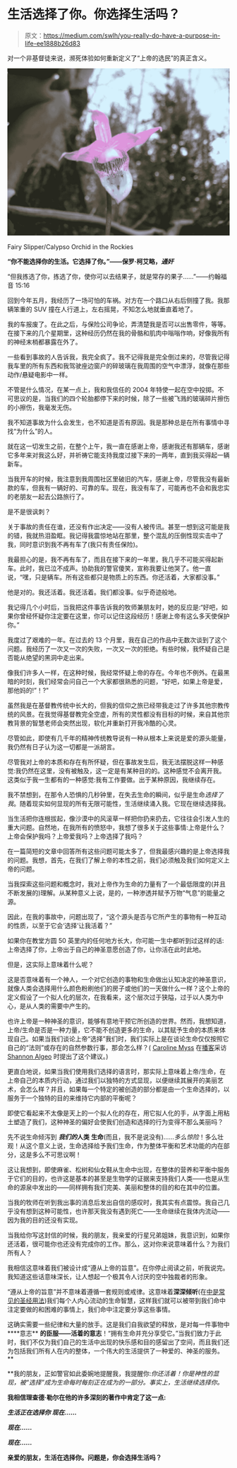 # 生活选择了你。你选择生活吗？

> 原文：<https://medium.com/swlh/you-really-do-have-a-purpose-in-life-ee1888b26d83>

对一个非基督徒来说，濒死体验如何重新定义了“上帝的选民”的真正含义。

![](img/95532e89a4ba7332962339c81175bedf.png)

Fairy Slipper/Calypso Orchid in the Rockies

**“你不能选择你的生活。它选择了你。”——保罗·柯艾略，*通奸***

“但我拣选了你，拣选了你，使你可以去结果子，就是常存的果子……”——约翰福音 15:16

回到今年五月，我经历了一场可怕的车祸。对方在一个路口从右后侧撞了我。我那辆笨重的 SUV 撞在人行道上，左右摇晃，不知怎么地就垂直着地了。

我的车报废了。在此之后，与保险公司争论，弄清楚我是否可以出售零件，等等。在接下来的几个星期里，这种经历仍然在我的骨骼和肌肉中嗡嗡作响，好像我所有的神经末梢都暴露在外了。

一些看到事故的人告诉我，我完全疯了。我不记得我是完全倒过来的，尽管我记得我车里的所有东西和我驾驶座边窗户的碎玻璃在我周围的空气中漂浮，就像在那些动作/悬疑电影中一样。

不管是什么情况，在某一点上，我和我信任的 2004 年特使一起在空中投掷。不可思议的是，当我们的四个轮胎都停下来的时候，除了一些被飞溅的玻璃碎片擦伤的小擦伤，我毫发无伤。

我不知道事故为什么会发生，也不知道是否有原因。我是那种总是在所有事情中寻找“为什么”的人。

就在这一切发生之前，在整个上午，我一直在感谢上帝，感谢我还有那辆车，感谢它多年来对我这么好，并祈祷它能支持我度过接下来的一两年，直到我买得起一辆新车。

当我开车的时候，我注意到我周围社区里破旧的汽车，感谢上帝，尽管我没有最新款的车，但我有一辆好的、可靠的车。现在，我没有车了，可能再也不会和我忠实的老朋友一起去公路旅行了。

是不是很讽刺？

关于事故的责任在谁，还没有作出决定——没有人被传讯。甚至一想到这可能是我的错，我就热泪盈眶。我记得我震惊地站在那里，整个混乱的压倒性现实击中了我，同时意识到我不再有车了(我只有责任保险)。

我最担心的是，我不再有车了，而且在接下来的一年里，我几乎不可能买得起新车。此时，我已泣不成声。协助我的警官傻笑，宣称我要让他哭了。他一直说，“嘿，只是辆车。所有这些都只是物质上的东西。你还活着，大家都没事。”

他是对的。我还活着。我还活着。我们都没事。似乎奇迹般地。

我记得几个小时后，当我把这件事告诉我的牧师兼朋友时，她的反应是:“好吧，如果你曾经怀疑你注定要在这里，你可以记住这段经历！感谢上帝有这么多天使保护你。”

我度过了艰难的一年。在过去的 13 个月里，我在自己的作品中无数次谈到了这个问题。我经历了一次又一次的失败，一次又一次的拒绝。有些时候，我怀疑自己是否能从绝望的黑洞中走出来。

像我们许多人一样，在这种时候，我经常怀疑上帝的存在。今年也不例外。在最黑暗的时刻，我们经常会问自己一个大家都很熟悉的问题，“好吧，如果上帝是爱，那他妈的!”！?"

虽然我是在基督教传统中长大的，但我的信仰之旅已经带我走过了许多其他宗教传统的风景。在我觉得基督教完全空虚，所有的灵性都没有目标的时候，来自其他宗教背景的智慧老师会突然出现，软化并重新打开我冷酷的心灵。

尽管如此，即使有几千年的精神传统教导说有一种从根本上来说是爱的源头能量，我仍然有日子认为这一切都是一派胡言。

尽管我对上帝的本质和存在有所怀疑，但在事故发生后，我无法摆脱这样一种感觉:我仍然在这里，没有被触及，这一定是有某种目的的。这种感觉不会离开我。这类似于我一生都有的一种感觉:我有工作要做。出于某种原因，我继续存在。

我不禁想到，在那令人恐惧的几秒钟里，在失去生命的瞬间，似乎是生命*选择了我*。随着现实如何显现的所有无限可能性，生活继续涌入我。它现在继续选择我。

当生活把你连根拔起，像沙漠中的风滚草一样把你扔来扔去，它往往会引发人生的重大问题。自然地，在我所有的愤怒中，我想了很多关于这些事情:上帝是什么？上帝会保护我吗？上帝爱我吗？上帝选择了我吗？

在一篇简短的文章中回答所有这些问题可能太多了，但我最感兴趣的是上帝选择我的问题。我想，首先，在我们了解上帝的本性之前，我们必须触及我们如何定义上帝的问题。

当我探索这些问题和概念时，我对上帝作为生命的力量有了一个最低限度的(并且不断发展的)理解。从某种意义上说，是的，一种渗透并赋予万物“气息”的能量之源。

因此，在我的事故中，问题出现了，“这个源头是否与它所产生的事物有一种互动的性质，以至于它会‘选择’让我活着？”

如果你在教堂方圆 50 英里内的任何地方长大，你可能一生中都听到过这样的话:上帝选择了你，上帝出于自己的神圣意愿创造了你，让你活在此时此地。

但是，这实际上意味着什么呢？

这是否意味着有一个神人，一个对它创造的事物和生命做出认知决定的神圣意识，就像人类会选择用什么颜色粉刷他们的房子或他们的一天做什么一样？这个上帝的定义假设了一个拟人化的层次，在我看来，这个层次过于狭隘，过于以人类为中心，是从人类的需要中产生的。

也许上帝是一种神圣的意识，能够有意地干预它所创造的世界。然而，我想知道，上帝/生命是否是一种力量，它不能不创造更多的生命，以其赋予生命的本质来体现自己。如果当我们谈论上帝“选择”我们时，我们实际上是在谈论生命仅仅按照它自己的“法则”或存在的自然参数行事，那会怎么样？( [Caroline Myss](https://www.myss.com/) 在[播客](https://soulfeed.libsyn.com/caroline-myss-get-back-to-your-nature-and-tune-in-to-divine-guidance)采访 [Shannon Algeo](https://www.shannonalgeo.com/) 时提出了这个建议。)

更直白地说，如果当我们使用我们选择的语言时，那实际上意味着上帝/生命，在上帝自己的本质内行动，通过我们以独特的方式显现，以便继续其展开的美丽艺术，会怎么样？并且，如果每一个特定的被创造的部分都是由一个生命选择的，以服务于一个独特的目的来维持它内部的平衡呢？

即使它看起来不太像是天上的一个拟人化的存在，用它拟人化的手，从字面上用粘土塑造了我们，这种神圣的偏好会使我们创造和选择的行为变得不那么美丽吗？

先不说生命倾泻到 ***我们的*人类** **生命**(而且，我不是说没有)……*多么惊险*！多么壮观！从这个意义上说，生命选择给予我们生命，作为整体平衡和艺术功能的内在部分，这是多么不可思议啊！

这让我想到，即使麻雀、松树和仙女鞋从生命中出现，在整体的营养和平衡中服务于它们的目的，也许这是基本的甚至是生物学的证据来支持我们人类——也是从生命的源泉中发出的——同样拥有我们完美、美丽和整体的目的和在其中的位置。

当我的牧师在听到我出事的消息后发出自信的感叹时，我其实有点震惊。我自己几乎没有想到这种可能性，也许那天我没有遇到死亡——生命继续在我体内流动——因为我的目的还没有实现。

当我给你写这封信的时候，我的朋友，我亲爱的行星兄弟姐妹，我意识到，如果你还活着，很可能你也还没有完成你的工作。那么，这对你来说意味着什么？为我们所有人？

我相信这意味着我们被设计成“遵从上帝的旨意”。在你停止阅读之前，听我说完。我知道这些话意味深长，让人想起一个极其令人讨厌的空中独裁者的形象。

“遵从上帝的旨意”并不意味着遵循一套规则或戒律。这意味着**深深倾听**(在[中是常见的圣经用法](https://www.biblestudytools.com/dictionary/obedience-obey/))我们每个人内心流动的生命智慧，这样我们就可以被带到我们命中注定要做的和困难的事情上，我们命中注定要分享这些事情。

这确实需要一些纪律和大量的放手。这是我们自我欲望的释放，是对每一件事物中****意志** **的臣服——活着的意志**！“拥有生命并充分享受它。”当我们致力于此时，我们不仅为我们自己的生活中出现的快乐感和目的感留出了空间，而且我们还为包括我们所有人在内的整体，一个伟大的生活提供了一种爱的、神圣的服务。**

**我的朋友，正如警官如此委婉地提醒我，我提醒你:*你还活着！*你是神性的显现，被“选择”成为生命每时每刻正在成为的一部分。事实上，生活继续选择你。**

**我相信理查德·勒尔在他的许多深刻的著作中肯定了这一点:**

***生活正在选择你* *现在……***

***现在……***

***现在……***

**亲爱的朋友，生活在选择你。问题是，你会选择生活吗？**